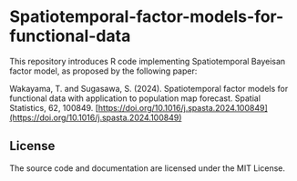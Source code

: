 # Spatiotemporal-factor-models-for-functional-data

This repository introduces R code implementing Spatiotemporal Bayeisan factor model, as proposed by the following paper:

Wakayama, T. and Sugasawa, S. (2024). Spatiotemporal factor models for functional data with application to population map forecast. Spatial Statistics, 62, 100849. [https://doi.org/10.1016/j.spasta.2024.100849](https://doi.org/10.1016/j.spasta.2024.100849)

## License
The source code and documentation are licensed under the MIT License.
